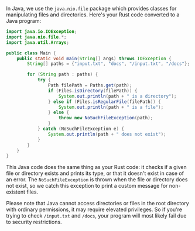  In Java, we use the `java.nio.file` package which provides classes for manipulating files and directories. Here's your Rust code converted to a Java program:

```java
import java.io.IOException;
import java.nio.file.*;
import java.util.Arrays;

public class Main {
    public static void main(String[] args) throws IOException {
        String[] paths = {"input.txt", "docs", "/input.txt", "/docs"};

        for (String path : paths) {
            try {
                Path filePath = Paths.get(path);
                if (Files.isDirectory(filePath)) {
                    System.out.println(path + " is a directory");
                } else if (Files.isRegularFile(filePath)) {
                    System.out.println(path + " is a file");
                } else {
                    throw new NoSuchFileException(path);
                }
            } catch (NoSuchFileException e) {
                System.out.println(path + " does not exist");
            }
        }
    }
}
```

This Java code does the same thing as your Rust code: it checks if a given file or directory exists and prints its type, or that it doesn't exist in case of an error. The `NoSuchFileException` is thrown when the file or directory does not exist, so we catch this exception to print a custom message for non-existent files.

Please note that Java cannot access directories or files in the root directory with ordinary permissions, it may require elevated privileges. So if you're trying to check `/input.txt` and `/docs`, your program will most likely fail due to security restrictions.
